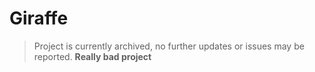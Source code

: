 # Giraffe
> Project is currently archived, no further updates or issues may be reported. **Really bad project**
